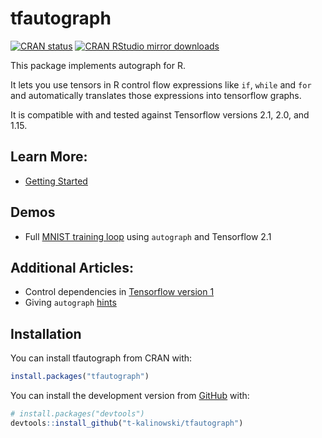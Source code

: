 
<!-- README.md is generated from README.Rmd. Please edit that file -->

# tfautograph

<!-- badges: start -->

[![CRAN
status](https://www.r-pkg.org/badges/version/tfautograph)](https://CRAN.R-project.org/package=tfautograph)
[![CRAN RStudio mirror
downloads](https://cranlogs.r-pkg.org/badges/last-month/tfautograph?color=blue)](https://r-pkg.org/pkg/tfautograph)

<!-- badges: end -->

This package implements autograph for R.

It lets you use tensors in R control flow expressions like `if`, `while`
and `for` and automatically translates those expressions into tensorflow
graphs.

It is compatible with and tested against Tensorflow versions 2.1, 2.0,
and 1.15.

## Learn More:

  - [Getting
    Started](https://t-kalinowski.github.io/tfautograph/articles/tfautograph.html)

## Demos

  - Full [MNIST training
    loop](https://t-kalinowski.github.io/tfautograph/articles/demo-mnist.html)
    using `autograph` and Tensorflow 2.1

## Additional Articles:

  - Control dependencies in [Tensorflow
    version 1](https://t-kalinowski.github.io/tfautograph/articles/tf-v1.html)
  - Giving `autograph`
    [hints](https://t-kalinowski.github.io/tfautograph/articles/hints.html)

## Installation

You can install tfautograph from CRAN with:

``` r
install.packages("tfautograph")
```

You can install the development version from
[GitHub](https://github.com/) with:

``` r
# install.packages("devtools")
devtools::install_github("t-kalinowski/tfautograph")
```
